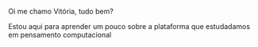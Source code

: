 Oi me chamo Vitória, tudo bem?

Estou aqui para aprender um pouco sobre a plataforma que estudadamos em pensamento computacional 
